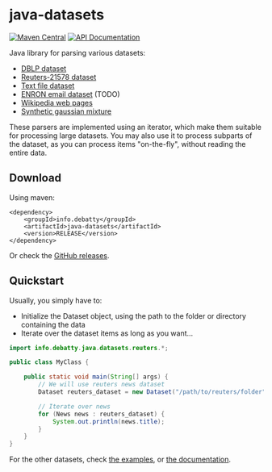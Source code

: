 # java-datasets
[![Maven Central](https://maven-badges.herokuapp.com/maven-central/info.debatty/java-datasets/badge.svg)](https://maven-badges.herokuapp.com/maven-central/info.debatty/java-datasets) [![API Documentation](http://api123.web-d.be/api123-head.svg)](http://api123.web-d.be/api/java-datasets/head/index.html)

Java library for parsing various datasets:
* [DBLP dataset](./src/main/java/info/debatty/java/datasets/dblp/)
* [Reuters-21578 dataset](./src/main/java/info/debatty/java/datasets/reuters/)
* [Text file dataset](./src/main/java/info/debatty/java/datasets/textfile/)
* [ENRON email dataset](./src/main/java/info/debatty/java/datasets/enron/) (TODO)
* [Wikipedia web pages](./src/main/java/info/debatty/java/datasets/wikipedia/)
* [Synthetic gaussian mixture](./src/main/java/info/debatty/java/datasets/gaussian/)

These parsers are implemented using an iterator, which make them suitable for processing large datasets. You may also use it to process subparts of the dataset, as you can process items "on-the-fly", without reading the entire data.

## Download
Using maven:
```
<dependency>
    <groupId>info.debatty</groupId>
    <artifactId>java-datasets</artifactId>
    <version>RELEASE</version>
</dependency>
```

Or check the [GitHub releases](https://github.com/tdebatty/java-datasets/releases).

## Quickstart

Usually, you simply have to:
- Initialize the Dataset object, using the path to the folder or directory containing the data
- Iterate over the dataset items as long as you want...

```java
import info.debatty.java.datasets.reuters.*;

public class MyClass {

    public static void main(String[] args) {
        // We will use reuters news dataset
        Dataset reuters_dataset = new Dataset("/path/to/reuters/folder");

		// Iterate over news
        for (News news : reuters_dataset) {
            System.out.println(news.title);
        }
    }
}
```

For the other datasets, check [the examples](./src/main/java/info/debatty/java/datasets/examples), or [the documentation](http://api123.web-d.be/api/java-datasets/head/index.html).